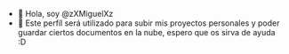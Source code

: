 - 👋 Hola, soy @zXMiguelXz
- 👀 Este perfíl será utilizado para subir mis proyectos personales y poder guardar ciertos documentos en la nube, espero que os sirva de ayuda :D

